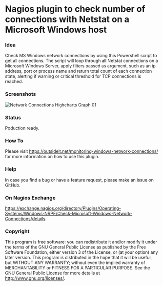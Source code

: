 # Nagios plugin to check number of connections with Netstat on a Microsoft Windows host

### Idea

Check MS Windows network connections by using this Powershell script to get all connections. The script will loop 
through all Netstat connections on a Microsoft Windows Server, apply filters passed as argument, such as an ip 
address, port or process name and return total count of each connection state, alerting if warning or critical 
threshold for TCP connections is reached.

### Screenshots

![Network Connections Highcharts Graph 01](/../screenshots/check-ms-win-network-connections-graph-01.png?raw=true "Network Connections Highcharts Graph 01")

### Status

Poduction ready.

### How To

Please visit https://outsideit.net/monitoring-windows-network-connections/ for more information on how to use this plugin.

### Help

In case you find a bug or have a feature request, please make an issue on GitHub.

### On Nagios Exchange

https://exchange.nagios.org/directory/Plugins/Operating-Systems/Windows-NRPE/Check-Microsoft-Windows-Network-Connections/details

### Copyright

This program is free software: you can redistribute it and/or modify it under the terms of the GNU General Public 
License as published by the Free Software Foundation, either version 3 of the License, or (at your option) any later 
version. This program is distributed in the hope that it will be useful, but WITHOUT ANY WARRANTY; without even the 
implied warranty of MERCHANTABILITY or FITNESS FOR A PARTICULAR PURPOSE. See the GNU General Public License for more 
details at <http://www.gnu.org/licenses/>.

